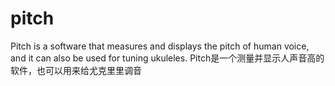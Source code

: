 # pitch
Pitch is a software that measures and displays the pitch of human voice, and it can also be used for tuning ukuleles.  Pitch是一个测量并显示人声音高的软件，也可以用来给尤克里里调音
